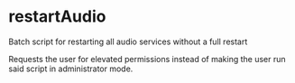 # restartAudio
Batch script for restarting all audio services without a full restart

Requests the user for elevated permissions instead of making the user run said script in administrator mode.
